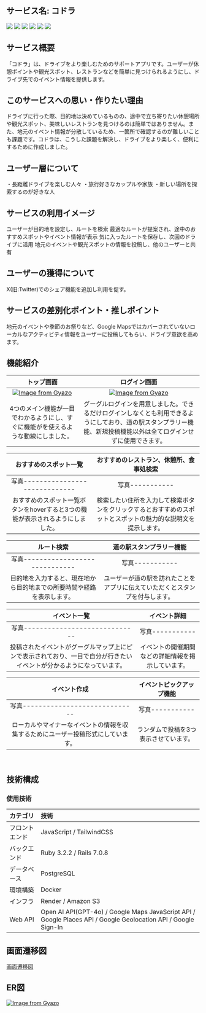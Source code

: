 
## サービス名: コドラ

<img src="https://img.shields.io/badge/-RubyonRails-CC0000.svg?logo=rubyonrails&style=popout"> <img src="https://img.shields.io/badge/-Ruby-CC342D.svg?logo=ruby&style=popout"> <img src="https://img.shields.io/badge/-Javascript-F7DF1E.svg?logo=javascript&style=popout">
 <img src="https://img.shields.io/badge/-Docker-1488C6.svg?logo=docker&style=popout"> <img src="https://img.shields.io/badge/-Postgresql-336791.svg?logo=postgresql&style=popout"> <img src="https://img.shields.io/badge/-Amazon-FF9900.svg?logo=amazon&style=popout">


## サービス概要

「コドラ」は、ドライブをより楽しむためのサポートアプリです。ユーザーが休憩ポイントや観光スポット、レストランなどを簡単に見つけられるようにし、ドライブ先でのイベント情報を提供します。

## このサービスへの思い・作りたい理由
ドライブに行った際、目的地は決めているものの、途中で立ち寄りたい休憩場所や観光スポット、美味しいレストランを見つけるのは簡単ではありません。また、地元のイベント情報が分散しているため、一箇所で確認するのが難しいことも課題です。コドラは、こうした課題を解決し、ドライブをより楽しく、便利にするために作成しました。

## ユーザー層について
・長距離ドライブを楽しむ人々
 ・旅行好きなカップルや家族
 ・新しい場所を探索するのが好きな人

## サービスの利用イメージ
ユーザーが目的地を設定し、ルートを検索
最適なルートが提案され、途中のおすすめスポットやイベント情報が表示
気に入ったルートを保存し、次回のドライブに活用
地元のイベントや観光スポットの情報を投稿し、他のユーザーと共有

## ユーザーの獲得について
X(旧:Twitter)でのシェア機能を追加し利用を促す。

## サービスの差別化ポイント・推しポイント
地元のイベントや季節のお祭りなど、Google Mapsではカバーされていないローカルなアクティビティ情報をユーザーに投稿してもらい、ドライブ意欲を高めます。

## 機能紹介

|トップ画面| ログイン画面 |
|:-:|:-:|
[![Image from Gyazo](https://i.gyazo.com/db8820c859d8e6154245603507d131cf.gif)](https://gyazo.com/db8820c859d8e6154245603507d131cf) |  [![Image from Gyazo](https://i.gyazo.com/313adb4e2f7aa50a63fa8367680b2e17.gif)](https://gyazo.com/313adb4e2f7aa50a63fa8367680b2e17)　　　　　　　　
|4つのメイン機能が一目でわかるようにし、すぐに機能がを使えるような動線にしました。|グーグルログインを用意しました。できるだけログインしなくとも利用できるようにしており、道の駅スタンプラリー機能、新規投稿機能以外は全てログインせずに使用できます。|

|おすすめのスポット一覧| おすすめのレストラン、休憩所、食事処検索 |
|:-:|:-:|
写真----------------------------- | 写真-----------
|おすすめのスポット一覧ボタンをhoverすると3つの機能が表示されるようにしました。|検索したい住所を入力して検索ボタンをクリックするとおすすめのスポットとスポットの魅力的な説明文を提示します。|

|ルート検索| 道の駅スタンプラリー機能|
|:-:|:-:|
写真----------------------------- | 写真-----------
|目的地を入力すると、現在地から目的地までの所要時間や経路を表示します。|ユーザーが道の駅を訪れたことをアプリに伝えていただくとスタンプを付与します。|

|イベント一覧|イベント詳細 |
|:-:|:-:|
写真----------------------------- | 写真-----------
|投稿されたイベントがグーグルマップ上にピンで表示されており、一目で自分が行きたいイベントが分かるようになっています。|イベントの開催期間などの詳細情報を掲示しています。|

|イベント作成|イベントピックアップ機能|
|:-:|:-:|
写真----------------------------- | 写真-----------
|ローカルやマイナーなイベントの情報を収集するためにユーザー投稿形式にしています。|ランダムで投稿を3つ表示させています。|




</br>

## 技術構成
### 使用技術
|カテゴリ|技術|
|:-------------|:------------|
|フロントエンド|JavaScript / TailwindCSS |
|バックエンド|Ruby 3.2.2 / Rails 7.0.8|
|データベース|PostgreSQL|
|環境構築|Docker|
|インフラ|Render / Amazon S3 |
|Web API| Open AI API(GPT-4o) / Google Maps JavaScript API / Google Places API / Google Geolocation API / Google Sign-In |
	
	
## 画面遷移図
[画面遷移図](https://www.figma.com/design/t6d8lv9hHXj49bZN5oKT8D/runteq%E5%8D%92%E6%A5%AD%E5%88%B6%E4%BD%9C?node-id=0-1&t=0ZLOjcjA4HG9lWPC-0)

## ER図
[![Image from Gyazo](https://i.gyazo.com/6c2cc87673b073e39b4edb190a620a99.png)](https://gyazo.com/6c2cc87673b073e39b4edb190a620a99)
